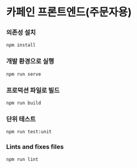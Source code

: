 # 카페인 프론트엔드(주문자용)

### 의존성 설치
```
npm install
```

### 개발 환경으로 실행
```
npm run serve
```

### 프로덕션 파일로 빌드
```
npm run build
```

### 단위 테스트
```
npm run test:unit
```

### Lints and fixes files
```
npm run lint
```
